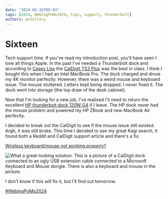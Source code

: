 ```yaml
---
date: "2024-05-16T09:03"
tags: [2024, WeblogPoMo2024, tips, support, thunderbolt]
authors: pstollery
---
```

# Sixteen
<!-- truncate -->

Tech support time. If you've read my introduction post, you'll have seen I love all things Apple. In the past I've needed a Thunderbolt dock and according to [Casey Liss](https://mastodon.social/@caseyliss) the [CalDigit TS3 Plus](https://www.caldigit.com/ts3-plus/) was the best in class. I think I bought this when I had an Intel MacBook Pro. The dock charged and drove my 4K monitor perfectly. However, there was a weird mouse and keyboard issue. The mouse stuttered. Letters kept being dropped. I never fixed it. The dock went into storage (the top draw of the desk cabinet).

Now that I'm looking for a new job, I've realised I'll need to return the excellent [HP thunderbolt dock 120W G4](https://www.hp.com/gb-en/shop/product.aspx?id=4j0a2aa&opt=abu&sel=acc) if I leave. The HP dock never had the mouse problem and powered my HP ZBook and new MacBook Air perfectly. 

I decided to break out the CalDigit to see if the mouse issue still existed. Argh, it was still broke. This time I decided to use my great Kagi search, it found both a Reddit and CalDigit support article and there's a fix. 

[Wireless keyboard/mouse not working properly?](https://www.caldigit.com/wireless-keyboard-mouse-not-working-properly/)

![What a great-looking solution. This is a picture of a CalDigit dock connected to an ugly USB extension cable connected to a Microsoft Keyboard and Mouse dongle. There is also a keyboard and mouse in the picture.](http://caldigit.com/wp-content/uploads/2019/12/KB-JE-20.jpg)

I don't know if this will fix it, but I'll find out tomorrow.

[#WeblogPoMo2024](https://weblog.anniegreens.lol/weblog-posting-month-2024)